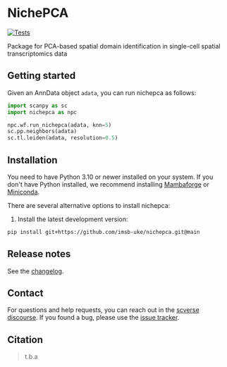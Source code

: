 # NichePCA

[![Tests][badge-tests]][link-tests]
<!-- [![Documentation][badge-docs]][link-docs] -->

[badge-tests]: https://img.shields.io/github/actions/workflow/status/imsb-uke/nichepca/test.yaml?branch=main
[link-tests]: https://github.com/imsb-uke/nichepca/actions/workflows/test.yaml
[badge-docs]: https://img.shields.io/readthedocs/nichepca

Package for PCA-based spatial domain identification in single-cell spatial transcriptomics data

## Getting started

<!-- Please refer to the [documentation][link-docs]. In particular, the

-   [API documentation][link-api]. -->

Given an AnnData object `adata`, you can run nichepca as follows:

```python
import scanpy as sc
import nichepca as npc

npc.wf.run_nichepca(adata, knn=5)
sc.pp.neighbors(adata)
sc.tl.leiden(adata, resolution=0.5)
```

## Installation

You need to have Python 3.10 or newer installed on your system. If you don't have
Python installed, we recommend installing [Mambaforge](https://github.com/conda-forge/miniforge#mambaforge) or [Miniconda](https://docs.anaconda.com/miniconda/miniconda-install/).

There are several alternative options to install nichepca:

<!--
1) Install the latest release of `nichepca` from [PyPI][link-pypi]:

```bash
pip install nichepca
```
-->

1. Install the latest development version:

```bash
pip install git+https://github.com/imsb-uke/nichepca.git@main
```

## Release notes

See the [changelog][changelog].

## Contact

For questions and help requests, you can reach out in the [scverse discourse][scverse-discourse].
If you found a bug, please use the [issue tracker][issue-tracker].

## Citation

> t.b.a

[scverse-discourse]: https://discourse.scverse.org/
[issue-tracker]: https://github.com/imsb-uke/nichepca/issues
[changelog]: https://nichepca.readthedocs.io/latest/changelog.html
[link-docs]: https://nichepca.readthedocs.io
[link-api]: https://nichepca.readthedocs.io/latest/api.html
[link-pypi]: https://pypi.org/project/nichepca
